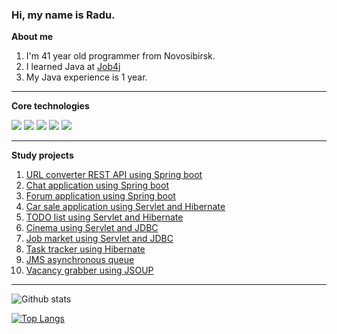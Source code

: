 ### Hi, my name is Radu.

**About me**
1. I'm 41 year old programmer from Novosibirsk.
2. I learned Java at [Job4j](https://job4j.ru/)
3. My Java experience is 1 year.

----

**Core technologies**

![](https://img.shields.io/badge/Spring-%3E%3D5-orange)
![](https://img.shields.io/badge/Hibernate-%3E%3D5-blue)
![](https://img.shields.io/badge/PostgreSQL-%3E%3D10-yellowgreen)
![](https://img.shields.io/badge/Java-%3E%3D8-green)
![](https://img.shields.io/badge/Maven-%3E%3D3-brightgreen)

---

**Study projects**

1. [URL converter REST API using Spring boot](https://github.com/RaduKostashchuk/job4j_url_shortcut)
2. [Chat application using Spring boot](https://github.com/RaduKostashchuk/job4j_chat)
3. [Forum application using Spring boot](https://github.com/RaduKostashchuk/job4j_forum)
4. [Car sale application using Servlet and Hibernate](https://github.com/RaduKostashchuk/job4j_cars)
5. [TODO list using Servlet and Hibernate](https://github.com/RaduKostashchuk/job4j_todo)
6. [Cinema using Servlet and JDBC](https://github.com/RaduKostashchuk/job4j_cinema)
7. [Job market using Servlet and JDBC](https://github.com/RaduKostashchuk/job4j_dreamjob)
8. [Task tracker using Hibernate](https://github.com/RaduKostashchuk/job4j_tracker)
9. [JMS asynchronous queue](https://github.com/RaduKostashchuk/job4j_pooh)
10. [Vacancy grabber using JSOUP](https://github.com/RaduKostashchuk/job4j_grabber)

---

![Github stats](https://github-readme-stats.vercel.app/api?username=RaduKostashchuk&hide=stars,prs,issues,contribs)

[![Top Langs](https://github-readme-stats.vercel.app/api/top-langs/?username=RaduKostashchuk&layout=compact)](https://github.com/RaduKostashchuk/github-readme-stats)


